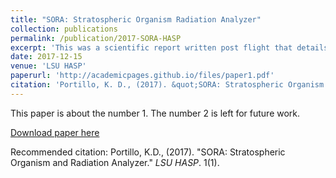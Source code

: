 ```yaml
---
title: "SORA: Stratospheric Organism Radiation Analyzer"
collection: publications
permalink: /publication/2017-SORA-HASP
excerpt: 'This was a scientific report written post flight that details the data, conditions, and objectives for our payload.'
date: 2017-12-15
venue: 'LSU HASP'
paperurl: 'http://academicpages.github.io/files/paper1.pdf'
citation: 'Portillo, K. D., (2017). &quot;SORA: Stratospheric Organism Radiation Analyzer.&quot; <i>LSU HASP</i>. 1(1).'
---
```

This paper is about the number 1. The number 2 is left for future work.

[Download paper here](http://academicpages.github.io/files/paper1.pdf)

Recommended citation: Portillo, K.D., (2017). "SORA: Stratospheric Organism and Radiation Analyzer." <i>LSU HASP</i>. 1(1).
